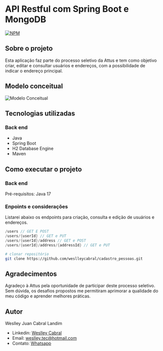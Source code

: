 # API Restful com Spring Boot e MongoDB
[![NPM](https://img.shields.io/npm/l/react)](https://github.com/weslleycabral/cadastro_pessoas/blob/main/LICENSE) 

## Sobre o projeto

Esta aplicação faz parte do processo seletivo da Attus e tem como objetivo criar, editar e consultar usuários e endereços, com a possibilidade de indicar o endereço principal. 

## Modelo conceitual
![Modelo Conceitual](https://github.com/weslleycabral/assets/blob/main/DiagramaUML.png)

## Tecnologias utilizadas
### Back end
- Java
- Spring Boot
- H2 Database Engine
- Maven

## Como executar o projeto

### Back end
Pré-requisitos: Java 17

### Enpoints e considerações
Listarei abaixo os endpoints para criação, consulta e edição de usuários e endereços.

```java
/users // GET E POST
/users/{userId} // GET e PUT
/users/{userId}/address // GET e POST
/users/{userId}/address/{addressId} // GET e PUT
```

```bash
# clonar repositório
git clone https://github.com/weslleycabral/cadastro_pessoas.git
```
## Agradecimentos

Agradeço à Attus pela oportunidade de participar deste processo seletivo. Sem dúvida, os desafios propostos me permitiram aprimorar a qualidade do meu código e aprender melhores práticas.

## Autor

Weslley Juan Cabral Landim

- Linkedin: [Weslley Cabral](https://www.linkedin.com/in/weslley-cabral-890bb629a/)
- Email: weslley.tec@hotmail.com
- Contato: [Whatsapp](https://api.whatsapp.com/send?phone=5541996111543)
